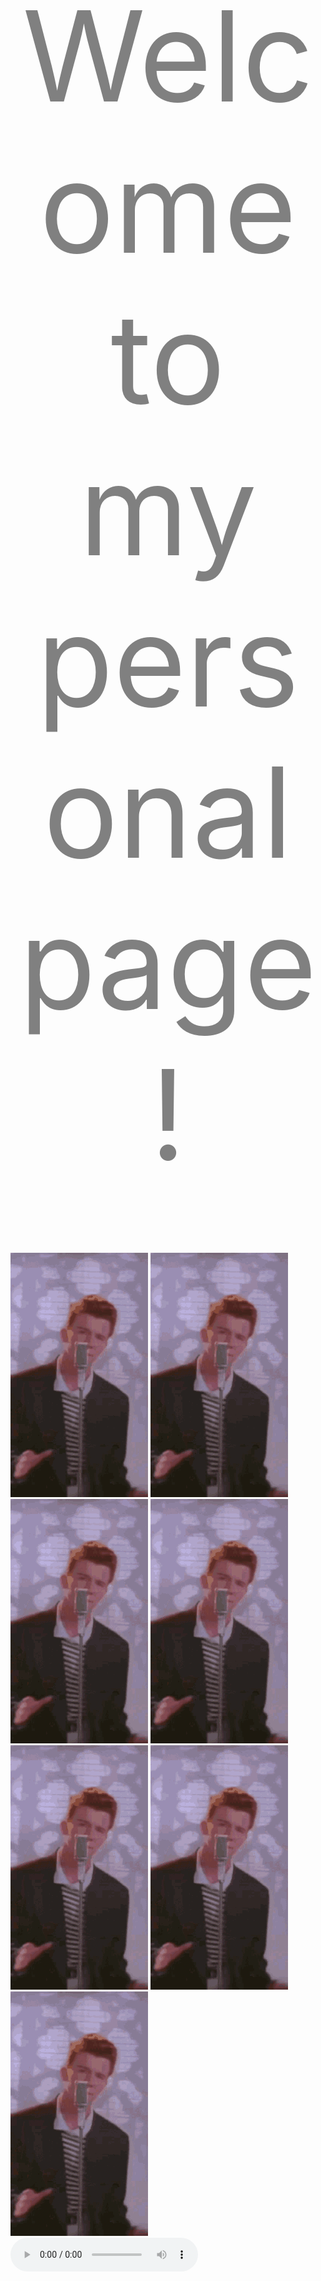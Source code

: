 <center>
  <span style="color:gray;font-size:200px;font-wight:800">
  Welcome to my personal page!
  </span>
</center>

<div style="margin-top:100px;">
  <img src="img/rick-astley-never-gonna-give-you-up.gif">
  <img src="img/rick-astley-never-gonna-give-you-up.gif">
  <img src="img/rick-astley-never-gonna-give-you-up.gif">
  <img src="img/rick-astley-never-gonna-give-you-up.gif">
  <img src="img/rick-astley-never-gonna-give-you-up.gif">
  <img src="img/rick-astley-never-gonna-give-you-up.gif">
  <img src="img/rick-astley-never-gonna-give-you-up.gif">
  
</div>
<audio controls="controls" loop="loop" preload="auto" src="audio/never give up.mp3">
</audio>